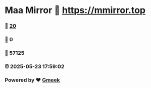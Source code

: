 # Maa Mirror :link: https://mmirror.top 
### :page_facing_up: [20](https://mmirror.top/tag.html) 
### :speech_balloon: 0 
### :hibiscus: 57125 
### :alarm_clock: 2025-05-23 17:59:02 
### Powered by :heart: [Gmeek](https://github.com/Meekdai/Gmeek)
